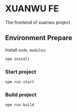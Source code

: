 # XUANWU FE

The frontend of xuanwu project

## Environment Prepare

Install `node_modules`:

```bash
npm install
```

### Start project

```bash
npm run start
```

### Build project

```bash
npm run build
```